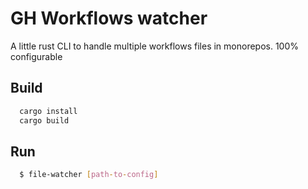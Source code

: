 # GH Workflows watcher

A little rust CLI to handle multiple workflows files in monorepos. 100% configurable

## Build

```sh
  cargo install
  cargo build
```

## Run

```sh
  $ file-watcher [path-to-config]
```
